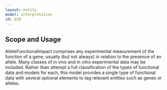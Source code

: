 ```yaml
---
layout: entity
model: interpretation
id: E20
---
```


Scope and Usage
----------------

AlleleFunctionalImpact comprises any experimental measurement of the function of a gene, usually (but not always) in relation to the presence of an allele.   Many classes of in vivo and in vitro experimental data may be included.  Rather than attempt a full classification of the types of functional data and models for each, this model provides a single type of functional data with several optional elements to tag relevant entities such as genes or alleles.
